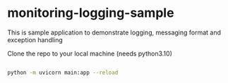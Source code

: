# monitoring-logging-sample

This is sample application to demonstrate logging, messaging format and exception handling


Clone the repo to your local machine (needs python3.10)

```bash 

python -m uvicorn main:app --reload 

```